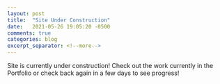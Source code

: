 ```yaml
---
layout: post
title:  "Site Under Construction"
date:   2021-05-26 19:05:20 -0500
comments: true
categories: blog
excerpt_separator: <!--more-->
---
```


Site is currently under construction! Check out the work currently in the Portfolio or check back again in a few days to see progress!
<!--more-->
